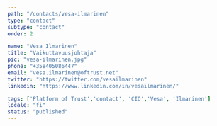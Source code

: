 ```yaml
---
path: "/contacts/vesa-ilmarinen"
type: "contact"
subtype: "contact"
order: 2

name: "Vesa Ilmarinen"
title: "Vaikuttavuusjohtaja"
pic: "vesa-ilmarinen.jpg"
phone: "+358405086447"
email: "vesa.ilmarinen@oftrust.net"
twitter: "https://twitter.com/vesailmarinen"
linkedin: "https://www.linkedin.com/in/vesailmarinen/"

tags: ['Platform of Trust','contact', 'CIO','Vesa', 'Ilmarinen']
locale: "fi"
status: "published"
---
```

